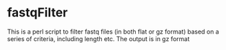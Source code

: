 fastqFilter
===========

This is a perl script to filter fastq files (in both flat or gz format) based on a series of criteria, including length etc. The output is in gz format

